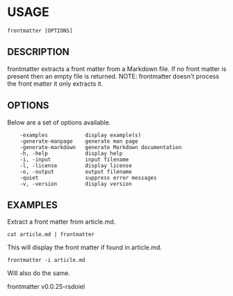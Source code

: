 
# USAGE

	frontmatter [OPTIONS]

## DESCRIPTION


frontmatter extracts a front matter from a Markdown file.
If no front matter is present then an empty file 
is returned. NOTE: frontmatter doesn't process the front 
matter it only extracts it.


## OPTIONS

Below are a set of options available.

```
    -examples            display example(s)
    -generate-manpage    generate man page
    -generate-markdown   generate Markdown documentation
    -h, -help            display help
    -i, -input           input filename
    -l, -license         display license
    -o, -output          output filename
    -quiet               suppress error messages
    -v, -version         display version
```


## EXAMPLES


Extract a front matter from article.md.

    cat article.md | frontmatter

This will display the front matter if found in article.md.

    frontmatter -i article.md

Will also do the same.


frontmatter v0.0.25-rsdoiel
